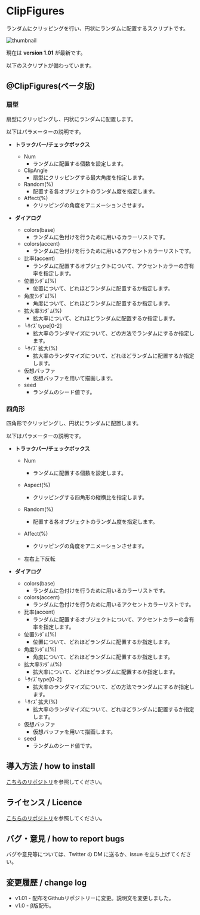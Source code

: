 # ClipFigures

ランダムにクリッピングを行い、円状にランダムに配置するスクリプトです。

![thumbnail](https://github.com/Aodaruma/ClipFigures/blob/main/ClipFigures/clipfigure.png)

現在は **version 1.01** が最新です。

以下のスクリプトが備わっています。

## @ClipFigures(ベータ版)

### 扇型

扇型にクリッピングし、円状にランダムに配置します。

以下はパラメーターの説明です。

- **トラックバー/チェックボックス**
  - Num
    - ランダムに配置する個数を設定します。
  - ClipAngle
    - 扇型にクリッピングする最大角度を指定します。
  - Random(%)
    - 配置する各オブジェクトのランダム度を指定します。
  - Affect(%)
    - クリッピングの角度をアニメーションさせます。
  
- **ダイアログ**

  - colors(base)
    - ランダムに色付けを行うために用いるカラーリストです。
  - colors(accent)
    - ランダムに色付けを行うために用いるアクセントカラーリストです。
  - 比率(accent)
    - ランダムに配置するオブジェクトについて、アクセントカラーの含有率を指定します。
  - 位置ﾗﾝﾀﾞﾑ(%)
    - 位置について、どれほどランダムに配置するか指定します。
  - 角度ﾗﾝﾀﾞﾑ(%)
    - 角度について、どれほどランダムに配置するか指定します。
  - 拡大率ﾗﾝﾀﾞﾑ(%)
    - 拡大率について、どれほどランダムに配置するか指定します。
  - └ｻｲｽﾞtype[0-2]
    - 拡大率のランダマイズについて、どの方法でランダムにするか指定します。
  - └ｻｲｽﾞ拡大(%)
    - 拡大率のランダマイズについて、どれほどランダムに配置するか指定します。
  - 仮想バッファ
    - 仮想バッファを用いて描画します。
  - seed
    - ランダムのシード値です。

### 四角形

四角形でクリッピングし、円状にランダムに配置します。

以下はパラメーターの説明です。

- **トラックバー/チェックボックス**
  - Num
    - ランダムに配置する個数を設定します。
  - Aspect(%)
    - クリッピングする四角形の縦横比を指定します。
  - Random(%)
    - 配置する各オブジェクトのランダム度を指定します。
  - Affect(%)
    - クリッピングの角度をアニメーションさせます。
  
  - 左右上下反転
  
- **ダイアログ**
  - colors(base)
    - ランダムに色付けを行うために用いるカラーリストです。
  - colors(accent)
    - ランダムに色付けを行うために用いるアクセントカラーリストです。
  - 比率(accent)
    - ランダムに配置するオブジェクトについて、アクセントカラーの含有率を指定します。
  - 位置ﾗﾝﾀﾞﾑ(%)
    - 位置について、どれほどランダムに配置するか指定します。
  - 角度ﾗﾝﾀﾞﾑ(%)
    - 角度について、どれほどランダムに配置するか指定します。
  - 拡大率ﾗﾝﾀﾞﾑ(%)
    - 拡大率について、どれほどランダムに配置するか指定します。
  - └ｻｲｽﾞtype[0-2]
    - 拡大率のランダマイズについて、どの方法でランダムにするか指定します。
  - └ｻｲｽﾞ拡大(%)
    - 拡大率のランダマイズについて、どれほどランダムに配置するか指定します。
  - 仮想バッファ
    - 仮想バッファを用いて描画します。
  - seed
    - ランダムのシード値です。

## 導入方法 / how to install

[こちらのリポジトリ](https://github.com/Aodaruma/Aodaruma-AviUtl-Script)を参照してください。

## ライセンス / Licence

[こちらのリポジトリ](https://github.com/Aodaruma/Aodaruma-AviUtl-Script)を参照してください。

## バグ・意見 / how to report bugs

バグや意見等については、Twitter の DM に送るか、issue を立ち上げてください。

## 変更履歴 / change log

- v1.01 - 配布をGithubリポジトリーに変更。説明文を変更しました。
- v1.0 - β版配布。

